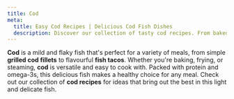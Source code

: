 ```yaml
---
title: Cod
meta:
  title: Easy Cod Recipes | Delicious Cod Fish Dishes
  description: Discover our collection of tasty cod recipes. From baked and pan-fried fillets to fish cakes and chowders - find simple and flavourful ways to cook this versatile fish.
---
```


**Cod** is a mild and flaky fish that's perfect for a variety of meals, from simple **grilled cod fillets** to flavourful **fish tacos**. Whether you're baking, frying, or steaming, **cod** is versatile and easy to cook with. Packed with protein and omega-3s, this delicious fish makes a healthy choice for any meal. Check out our collection of **cod recipes** for ideas that bring out the best in this light and delicate fish.
